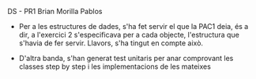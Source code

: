DS - PR1 Brian Morilla Pablos

* Per a les estructures de dades, s'ha fet servir el que la PAC1 deia, és a dir, a l'exercici 2 s'especificava per a cada objecte, l'estructura que s'havia de fer servir. Llavors, s'ha tingut en compte això.

* D'altra banda, s'han generat test unitaris per anar comprovant les classes step by step i les implementacions de les mateixes 